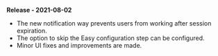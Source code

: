 **Release - 2021-08-02**
* The new notification way prevents users from working after session expiration.
* The option to skip the Easy configuration step can be configured.
* Minor UI fixes and improvements are made.